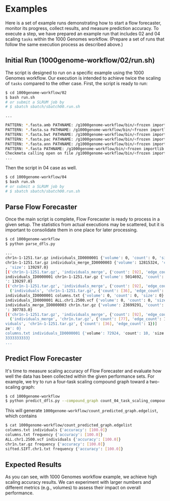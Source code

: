 
Examples
===============================================================================

Here is a set of example runs demonstrating how to start a flow forecaster, monitor its progress, collect results, and measure prediction accuracy. To execute a step, we have prepared an example run that includes 02 and 04 scaling `tasks` within the 1000 Genomes workflow. (Prepare a set of runs that follow the same execution process as described above.)


Initial Run (1000genome-workflow/02/run.sh)
-------------------------------------------------------------------------------

The script is designed to run on a specific example using the 1000 Genomes workflow. Our execution is intended to achieve twice the scaling of `tasks` compared to the other case. First, the script is ready to run:

```bash
$ cd 1000genome-workflow/02
$ bash run.sh
# or submit a SLRUM job by
# $ sbatch sbatch/sbatch00.run.sh

...

PATTERN: *.fasta.amb PATHNAME: /g1000genome-workflow/bin/<frozen importlib._bootstrap_external>
PATTERN: *.fasta.sa PATHNAME: /g1000genome-workflow/bin/<frozen importlib._bootstrap_external>
PATTERN: *.fasta.bwt PATHNAME: /g1000genome-workflow/bin/<frozen importlib._bootstrap_external>
PATTERN: *.fasta.pac PATHNAME: /g1000genome-workflow/bin/<frozen importlib._bootstrap_external>
PATTERN: *.fasta.ann PATHNAME: /g1000genome-workflow/bin/<frozen importlib._bootstrap_external>
PATTERN: *.fasta PATHNAME: /g1000genome-workflow/bin/<frozen importlib._bootstrap_external>
Checkmeta calling open on file /g1000genome-workflow/bin/<frozen importlib._bootstrap_external>
...
```

Then the script in 04 case as well.

```bash
$ cd 1000genome-workflow/04
$ bash run.sh
# or submit a SLRUM job by
# $ sbatch sbatch/sbatch00.run.sh
```


Parse Flow Forecaster
-------------------------------------------------------------------------------

Once the main script is complete, Flow Forecaster is ready to process in a given setup. The statistics from actual executions may be scattered, but it is important to consolidate them in one place for later processing.

```bash
$ cd 1000genome-workflow
$ python parse_dfls.py

... 
chr1n-1-1251.tar.gz individuals_ID0000001 {'volume': 0, 'count': 0, 'size': 0}
chr1n-1-1251.tar.gz individuals_merge_ID0000003 {'volume': 12815324, 'count': 92
, 'size': 139297.0}
[('chr1n-1-1251.tar.gz', 'individuals_merge', {'count': [92], 'edge_count': 1})]
individuals_ID0000001 chr1n-1-1251.tar.gz {'volume': 5014692, 'count': 36, 'size
': 139297.0}
[('chr1n-1-1251.tar.gz', 'individuals_merge', {'count': [92], 'edge_count': 1}),
  ('individuals', 'chr1n-1-1251.tar.gz', {'count': [36], 'edge_count': 1})]
individuals_ID0000001 columns.txt {'volume': 0, 'count': 0, 'size': 0}
individuals_ID0000001 ALL.chr1.2500.vcf {'volume': 0, 'count': 0, 'size': 0}
individuals_merge_ID0000003 chr1n.tar.gz {'volume': 23699291, 'count': 77, 'size
': 307783.0}
[('chr1n-1-1251.tar.gz', 'individuals_merge', {'count': [92], 'edge_count': 1}),
  ('individuals_merge', 'chr1n.tar.gz', {'count': [77], 'edge_count': 1}), ('indi
viduals', 'chr1n-1-1251.tar.gz', {'count': [36], 'edge_count': 1})]
ze': 0}
columns.txt individuals_ID0000001 {'volume': 72924, 'count': 10, 'size': 7442.33
3333333333}
...
```


Predict Flow Forecaster
-------------------------------------------------------------------------------

It's time to measure scaling accuracy of Flow Forecaster and evaluate how well the data has been collected within the given performance sets. For example, we try to run a four-task scaling compound graph toward a two-scaling graph:

```bash
$ cd 1000genome-workflow
$ python predict_dfls.py --compound_graph count_04_task_scaling_compound_graph.edgelist --test_graph count_02_task_scaling_compound_graph.edgelist --factor 1
```

This will generate `1000genome-workflow/count_predicted_graph.edgelist`, which contains
```bash
$ cat 1000genome-workflow/count_predicted_graph.edgelist
columns.txt individuals {'accuracy': [100.0]}
columns.txt frequency {'accuracy': [100.0]}
ALL.chr1.2500.vcf individuals {'accuracy': [100.0]}
chr1n.tar.gz frequency {'accuracy': [100.0]}
sifted.SIFT.chr1.txt frequency {'accuracy': [100.0]} 
```


Expected Results
-------------------------------------------------------------------------------

As you can see, with 1000 Genomes workflow example, we achieve high scaling accuracy results. We can experiment with larger numbers and different metrics (e.g., volumes) to assess their impact on overall performance.

